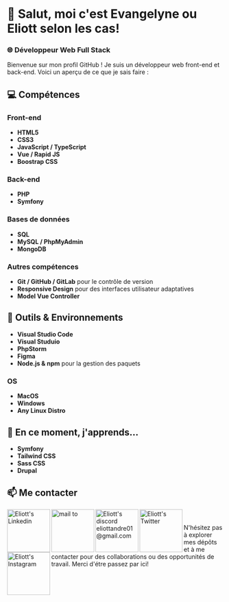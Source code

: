 # 👋 Salut, moi c'est Evangelyne ou Eliott selon les cas!

### 🌐 Développeur Web Full Stack

Bienvenue sur mon profil GitHub ! Je suis un développeur web front-end et back-end. Voici un aperçu de ce que je sais faire :

## 💻 Compétences

### Front-end
- **HTML5**
- **CSS3**
- **JavaScript / TypeScript**
- **Vue / Rapid JS**
- **Boostrap CSS**

### Back-end
- **PHP**
- **Symfony**

### Bases de données
- **SQL**
- **MySQL / PhpMyAdmin**
- **MongoDB**

### Autres compétences
- **Git / GitHub / GitLab** pour le contrôle de version
- **Responsive Design** pour des interfaces utilisateur adaptatives
- **Model Vue Controller**

## 🔧 Outils & Environnements
- **Visual Studio Code**
- **Visual Studuio**
- **PhpStorm**
- **Figma**
- **Node.js & npm** pour la gestion des paquets

### OS
- **MacOS**
- **Windows**
- **Any Linux Distro**

## 🌱 En ce moment, j'apprends...
- **Symfony**
- **Tailwind CSS**
- **Sass CSS**
- **Drupal**


## 📫 Me contacter
<div>
<a href="https://www.linkedin.com/in/eliott-andré">
  <img align="left" alt="Eliott's Linkedin" width="100px" src="https://img.shields.io/badge/LinkedIn-0077B5?style=for-the-badge&logo=linkedin&logoColor=white" />
</a>
</div>

<div>
<a href="mailto:eliottandre01@gmail.com">
  <img align="left" alt="mail to " width="100px" src="https://img.shields.io/badge/mail-E76E29?style=for-the-badge&logo=gmail&logoColor=white" />
</a>
</div>

<div>
<a href="https://discordapp.com/users/424662360729583626">
  <img align="left" alt="Eliott's discord eliottandre01@gmail.com" width="100px" src="https://img.shields.io/badge/Discord-51007A?style=for-the-badge&logo=Discord&logoColor=white" />
</a>
</div>

<div>
<a href="https://twitter.com/EliottAndre3">
  <img align="left" alt="Eliott's Twitter" width="100px" src="https://img.shields.io/badge/Twitter-1DA1F2?style=for-the-badge&logo=Twitter&logoColor=white" />
</a>
</div>

<div>
<a href="https://www.instagram.com/eliott.andre/">
  <img align="left" alt="Eliott's Instagram" width="100px" src="https://img.shields.io/badge/Instagram-FCAF45?style=for-the-badge&logo=Instagram&logoColor=white" />
</a>
</div>

<br></br>
N'hésitez pas à explorer mes dépôts et à me contacter pour des collaborations ou des opportunités de travail. Merci d'étre passez par ici!

